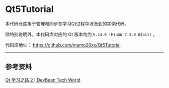 # Qt5Tutorial

本代码仓库用于管理和同步在学习Qt过程中涉及到的实例代码。  

除特别说明外，本代码库对应的 Qt 版本均为 `5.14.0 (MinGW 7.3.0 64bit)` 。  

代码库地址： <https://github.com/memo20xx/Qt5Tutorial>  

___
## 参考资料

[Qt 学习之路 2 | DevBean Tech World](https://www.devbean.net/category/qt-study-road-2)  
